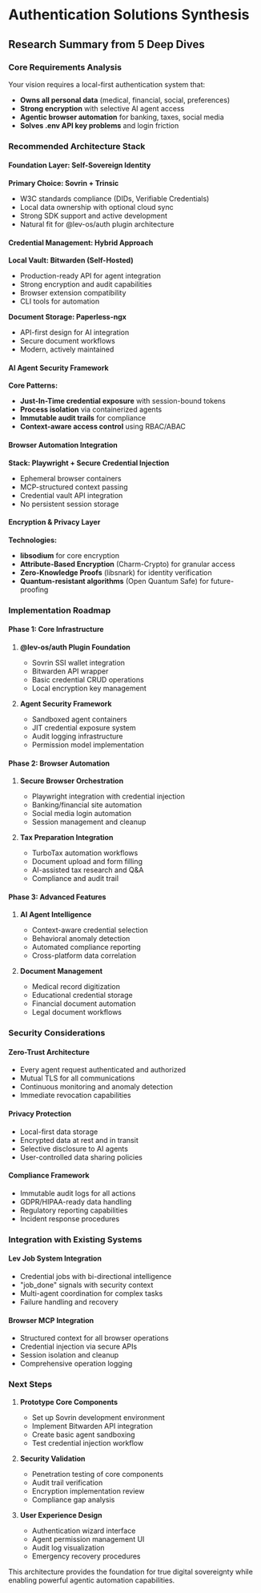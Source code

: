# Authentication Solutions Synthesis
## Research Summary from 5 Deep Dives

### Core Requirements Analysis
Your vision requires a local-first authentication system that:
- **Owns all personal data** (medical, financial, social, preferences)
- **Strong encryption** with selective AI agent access
- **Agentic browser automation** for banking, taxes, social media
- **Solves .env API key problems** and login friction

### Recommended Architecture Stack

#### Foundation Layer: Self-Sovereign Identity
**Primary Choice: Sovrin + Trinsic**
- W3C standards compliance (DIDs, Verifiable Credentials)
- Local data ownership with optional cloud sync
- Strong SDK support and active development
- Natural fit for @lev-os/auth plugin architecture

#### Credential Management: Hybrid Approach
**Local Vault: Bitwarden (Self-Hosted)**
- Production-ready API for agent integration
- Strong encryption and audit capabilities
- Browser extension compatibility
- CLI tools for automation

**Document Storage: Paperless-ngx**
- API-first design for AI integration
- Secure document workflows
- Modern, actively maintained

#### AI Agent Security Framework
**Core Patterns:**
- **Just-In-Time credential exposure** with session-bound tokens
- **Process isolation** via containerized agents
- **Immutable audit trails** for compliance
- **Context-aware access control** using RBAC/ABAC

#### Browser Automation Integration
**Stack: Playwright + Secure Credential Injection**
- Ephemeral browser containers
- MCP-structured context passing
- Credential vault API integration
- No persistent session storage

#### Encryption & Privacy Layer
**Technologies:**
- **libsodium** for core encryption
- **Attribute-Based Encryption** (Charm-Crypto) for granular access
- **Zero-Knowledge Proofs** (libsnark) for identity verification
- **Quantum-resistant algorithms** (Open Quantum Safe) for future-proofing

### Implementation Roadmap

#### Phase 1: Core Infrastructure
1. **@lev-os/auth Plugin Foundation**
   - Sovrin SSI wallet integration
   - Bitwarden API wrapper
   - Basic credential CRUD operations
   - Local encryption key management

2. **Agent Security Framework**
   - Sandboxed agent containers
   - JIT credential exposure system
   - Audit logging infrastructure
   - Permission model implementation

#### Phase 2: Browser Automation
1. **Secure Browser Orchestration**
   - Playwright integration with credential injection
   - Banking/financial site automation
   - Social media login automation
   - Session management and cleanup

2. **Tax Preparation Integration**
   - TurboTax automation workflows
   - Document upload and form filling
   - AI-assisted tax research and Q&A
   - Compliance and audit trail

#### Phase 3: Advanced Features
1. **AI Agent Intelligence**
   - Context-aware credential selection
   - Behavioral anomaly detection
   - Automated compliance reporting
   - Cross-platform data correlation

2. **Document Management**
   - Medical record digitization
   - Educational credential storage
   - Financial document automation
   - Legal document workflows

### Security Considerations

#### Zero-Trust Architecture
- Every agent request authenticated and authorized
- Mutual TLS for all communications
- Continuous monitoring and anomaly detection
- Immediate revocation capabilities

#### Privacy Protection
- Local-first data storage
- Encrypted data at rest and in transit
- Selective disclosure to AI agents
- User-controlled data sharing policies

#### Compliance Framework
- Immutable audit logs for all actions
- GDPR/HIPAA-ready data handling
- Regulatory reporting capabilities
- Incident response procedures

### Integration with Existing Systems

#### Lev Job System Integration
- Credential jobs with bi-directional intelligence
- "job_done" signals with security context
- Multi-agent coordination for complex tasks
- Failure handling and recovery

#### Browser MCP Integration
- Structured context for all browser operations
- Credential injection via secure APIs
- Session isolation and cleanup
- Comprehensive operation logging

### Next Steps

1. **Prototype Core Components**
   - Set up Sovrin development environment
   - Implement Bitwarden API integration
   - Create basic agent sandboxing
   - Test credential injection workflow

2. **Security Validation**
   - Penetration testing of core components
   - Audit trail verification
   - Encryption implementation review
   - Compliance gap analysis

3. **User Experience Design**
   - Authentication wizard interface
   - Agent permission management UI
   - Audit log visualization
   - Emergency recovery procedures

This architecture provides the foundation for true digital sovereignty while enabling powerful agentic automation capabilities.